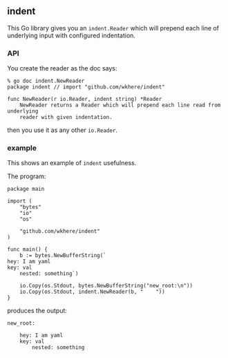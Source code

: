 ## indent

This Go library gives you an `indent.Reader` which will prepend each line
of underlying input with configured indentation.

### API

You create the reader as the doc says:
```
% go doc indent.NewReader
package indent // import "github.com/wkhere/indent"

func NewReader(r io.Reader, indent string) *Reader
    NewReader returns a Reader which will prepend each line read from underlying
    reader with given indentation.
```

then you use it as any other `io.Reader`.

### example

This shows an example of `indent` usefulness.

The program:
```
package main

import (
	"bytes"
	"io"
	"os"

	"github.com/wkhere/indent"
)

func main() {
	b := bytes.NewBufferString(`
hey: I am yaml
key: val
    nested: something`)

	io.Copy(os.Stdout, bytes.NewBufferString("new_root:\n"))
	io.Copy(os.Stdout, indent.NewReader(b, "    "))
}
```

produces the output:
```
new_root:
    
    hey: I am yaml
    key: val
        nested: something
```

